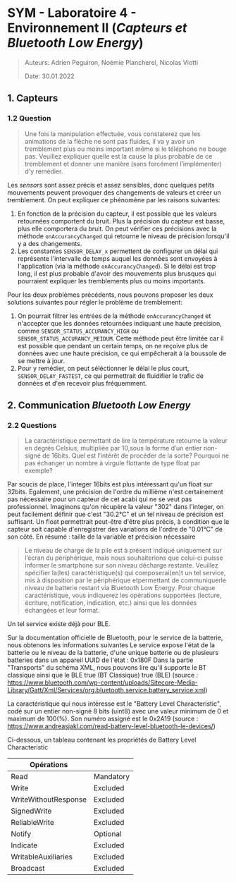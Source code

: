 # SYM - Laboratoire 4 - Environnement II (*Capteurs et Bluetooth Low Energy*)

> Auteurs: Adrien Peguiron, Noémie Plancherel, Nicolas Viotti
>
> Date: 30.01.2022

## 1. Capteurs

### 1.2 Question

> Une fois la manipulation effectuée, vous constaterez que les animations de la flèche ne sont  pas fluides, il va y avoir un tremblement plus ou moins important même si le téléphone ne  bouge pas. Veuillez expliquer quelle est la cause la plus probable de ce tremblement et donner une manière (sans forcément l’implémenter) d’y remédier.

Les *sensors* sont assez précis et assez sensibles, donc quelques petits mouvements peuvent provoquer des changements de valeurs et créer un tremblement. On peut expliquer ce phénomène par les raisons suivantes:

1. En fonction de la précision du capteur, il est possible que les valeurs retournées comportent du bruit. Plus la précision du capteur est basse, plus elle comportera du bruit. On peut vérifier ces précisions avec la méthode `onAccurancyChanged` qui retourne le niveau de précision lorsqu'il y a des changements. 
2. Les constantes `SENSOR_DELAY_x` permettent de configurer un délai qui représente l'intervalle de temps auquel les données sont envoyées à l'application (via la méthode `onAccurancyChanged`). Si le délai est trop long, il est plus probable d'avoir des mouvements plus brusques qui pourraient expliquer les tremblements plus ou moins importants.

Pour les deux problèmes précédents, nous pouvons proposer les deux solutions suivantes pour régler le problème de tremblement:

1. On pourrait filtrer les entrées de la méthode `onAccurancyChanged` et n'accepter que les données retournées indiquant une haute précision, comme `SENSOR_STATUS_ACCURANCY_HIGH` ou `SENSOR_STATUS_ACCURANCY_MEIDUM`. Cette méthode peut être limitée car il est possible que pendant un certain temps, on ne reçoive plus de données avec une haute précision, ce qui empêcherait à la boussole de se mettre à jour.
2. Pour y remédier, on peut séléctionner le délai le plus court, `SENSOR_DELAY_FASTEST`, ce qui permettrait de fluidifier le trafic de données et d'en recevoir plus fréquemment.

## 2. Communication *Bluetooth Low Energy*

### 2.2 Questions

> La caractéristique permettant de lire la température retourne la valeur en degrés Celsius, multipliée par 10,sous la forme d’un entier non-signé de 16bits. Quel est l’intérêt de procéder de la sorte? Pourquoi ne pas échanger un nombre à virgule flottante de type float par exemple?

Par soucis de place, l'integer 16bits est plus intéressant qu'un float sur 32bits. Egalement, une précision de l'ordre du millième n'est certainement pas nécessaire pour un capteur de cet acabi qui ne se veut pas professionnel. Imaginons qu'on récupère la valeur "302" dans l'integer, on peut facilement définir que c'est "30.2°C" et un tel niveau de précision est suffisant. Un float permettrait peut-être d'être plus précis, à condition que le capteur soit capable d'enregistrer des variations de l'ordre de "0.01°C" de son côté.
En résumé : taille de la variable et précision nécessaire

> Le niveau de charge de la pile est à présent indiqué uniquement sur l’écran du périphérique, mais nous souhaiterions que celui-ci puisse informer le smartphone sur son niveau décharge restante. Veuillez spécifier la(les) caractéristique(s) qui composerai(en)t un tel service, mis à disposition par le périphérique etpermettant de communiquerle niveau de batterie restant via Bluetooth Low Energy. Pour chaque caractéristique, vous indiquerez les opérations supportées (lecture, écriture, notification, indication, etc.) ainsi que les données échangées et leur format.

Un tel service existe déjà pour BLE.

Sur la documentation officielle de Bluetooth, pour le service de la batterie, nous obtenons les informations suivantes
Le service expose l'état de la batterie ou le niveau de la batterie, d'une unique batterie ou de plusieurs batteries dans un appareil
UUID de l'état : 0x180F
Dans la partie "Transports" du schéma XML, nous pouvons lire qu'il supporte le BT classique ainsi que le BLE
<Classic>true</Classic> (BT Classique)
<LowEnergy>true</LowEnergy> (BLE)
(source : https://www.bluetooth.com/wp-content/uploads/Sitecore-Media-Library/Gatt/Xml/Services/org.bluetooth.service.battery_service.xml)

La caractéristique qui nous intéresse est le "Battery Level Characteristic", codé sur un entier non-signé 8 bits (uint8) avec une valeur minimum de 0 et maximum de 100(%).
Son numéro assigné est le 0x2A19 (source : https://www.andreasjakl.com/read-battery-level-bluetooth-le-devices/)

Ci-dessous, un tableau contenant les propriétés de Battery Level Characteristic

| Opérations           |     |
| -------------------- | --------- |
| Read                 | Mandatory |
| Write                | Excluded  |
| WriteWithoutResponse | Excluded  |
| SignedWrite          | Excluded  |
| ReliableWrite        | Excluded  |
| Notify               | Optional  |
| Indicate             | Excluded  |
| WritableAuxiliaries  | Excluded  |
| Broadcast            | Excluded  |
